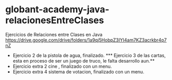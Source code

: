 # globant-academy-java-relacionesEntreClases
Ejercicios de Relaciones entre Clases en Java
https://drive.google.com/drive/folders/1a9qj5HobpZ3IYI4am7KZ3acrkbr4p7nZ

* Ejercicio 2 de la pistola de agua, finalizado.
*** Ejercicio 3 de las cartas, esta en proceso de ser un juego de truco, le falta desarrollo aun.**
* Ejercicio extra 2 cine , finalizado con un menu.
* Ejercicio extra 4 sistema de votacion, finalizado con un menu.
